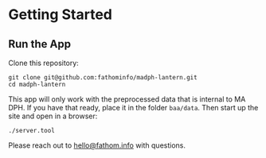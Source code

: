 # Getting Started

## Run the App


Clone this repository:

    git clone git@github.com:fathominfo/madph-lantern.git
    cd madph-lantern

This app will only work with the preprocessed data that is internal to MA DPH. If you have that ready, place it in the folder `baa/data`. Then start up the site and open in a browser:

    ./server.tool


Please reach out to hello@fathom.info with questions. 
